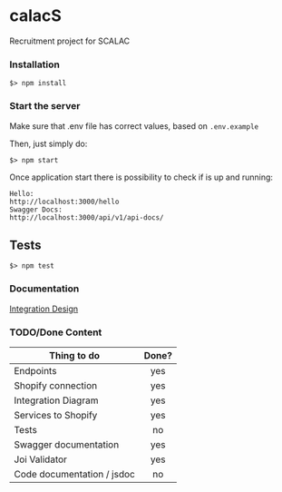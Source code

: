 # calacS
Recruitment project for SCALAC

### Installation

```
$> npm install
```

### Start the server
Make sure that .env file has correct values, based on `.env.example`

Then, just simply do:
```
$> npm start
```

Once application start there is possibility to check if is up and running:
```
Hello:
http://localhost:3000/hello
Swagger Docs: 
http://localhost:3000/api/v1/api-docs/
```

## Tests

```
$> npm test
```

### Documentation
[Integration Design](docs/integration-design.png)



### TODO/Done Content

| Thing to do  | Done? |
| ------------- |:-------------:|
| Endpoints      | yes     |
| Shopify connection      | yes     |
| Integration Diagram      | yes     |
| Services to Shopify      | yes     |
| Tests      | no     |
| Swagger documentation      | yes     |
| Joi Validator      | yes     |
| Code documentation / jsdoc      | no     |
